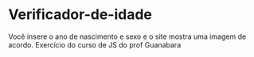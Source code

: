 # Verificador-de-idade
Você insere o ano de nascimento e sexo e o site mostra uma imagem de acordo.
Exercício do curso de JS do prof Guanabara
